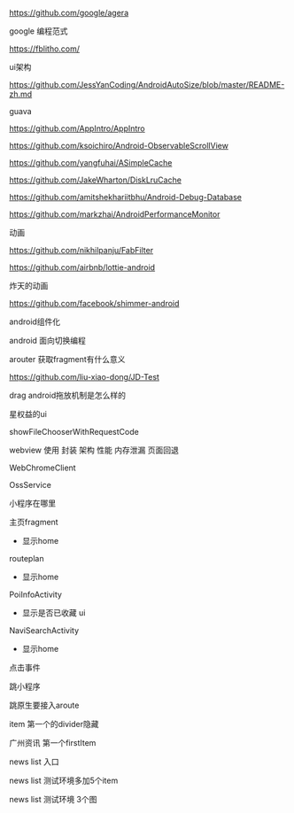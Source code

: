 https://github.com/google/agera

google 编程范式

https://fblitho.com/

ui架构

https://github.com/JessYanCoding/AndroidAutoSize/blob/master/README-zh.md

guava



https://github.com/AppIntro/AppIntro

https://github.com/ksoichiro/Android-ObservableScrollView

https://github.com/yangfuhai/ASimpleCache

https://github.com/JakeWharton/DiskLruCache

https://github.com/amitshekhariitbhu/Android-Debug-Database

https://github.com/markzhai/AndroidPerformanceMonitor





动画

https://github.com/nikhilpanju/FabFilter

https://github.com/airbnb/lottie-android

炸天的动画

https://github.com/facebook/shimmer-android



android组件化

android 面向切换编程

arouter 获取fragment有什么意义

https://github.com/liu-xiao-dong/JD-Test

drag android拖放机制是怎么样的





星权益的ui


showFileChooserWithRequestCode


webview 使用 封装 架构 性能 内存泄漏 页面回退

WebChromeClient

OssService

小程序在哪里





主页fragment

+ 显示home

routeplan

+ 显示home

PoiInfoActivity

+ 显示是否已收藏 ui

NaviSearchActivity

+ 显示home



点击事件

跳小程序

跳原生要接入aroute

item 第一个的divider隐藏

广州资讯 第一个firstItem

news list 入口

news list 测试环境多加5个item

news list 测试环境 3个图